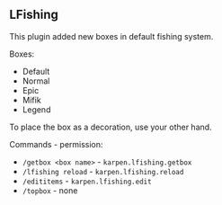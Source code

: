 ## LFishing
This plugin added new boxes in default fishing system.

Boxes:
- Default
- Normal
- Epic
- Mifik
- Legend

To place the box as a decoration, use your other hand.

Commands - permission:
- ``/getbox <box name>`` - ``karpen.lfishing.getbox``
- ``/lfishing reload`` - ``karpen.lfishing.reload``
- ``/edititems`` - ``karpen.lfishing.edit``
- ``/topbox`` - none